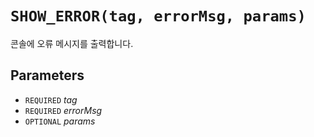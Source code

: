 # `SHOW_ERROR(tag, errorMsg, params)`
콘솔에 오류 메시지를 출력합니다.

## Parameters
* `REQUIRED` *tag*
* `REQUIRED` *errorMsg*
* `OPTIONAL` *params*
